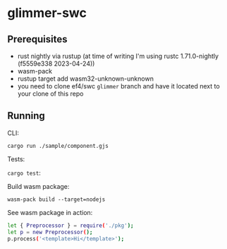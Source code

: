 # glimmer-swc

## Prerequisites

 - rust nightly via rustup (at time of writing I'm using rustc 1.71.0-nightly (f5559e338 2023-04-24))
 - wasm-pack
 - rustup target add wasm32-unknown-unknown
 - you need to clone ef4/swc `glimmer` branch and have it located next to your clone of this repo

## Running

CLI:

`cargo run ./sample/component.gjs`

Tests:

`cargo test`:

Build wasm package:

`wasm-pack build --target=nodejs`

See wasm package in action:

```sh
let { Preprocessor } = require('./pkg');
let p = new Preprocessor();
p.process('<template>Hi</template>');
```
